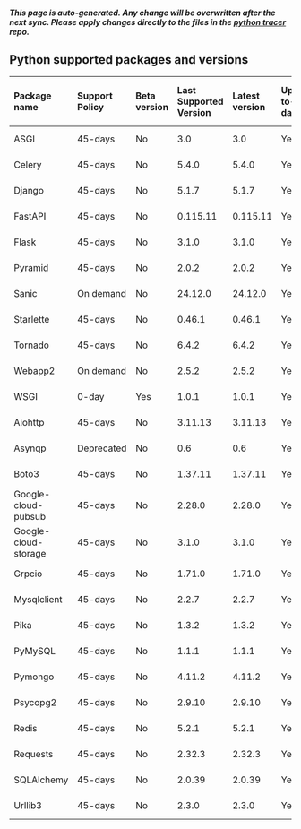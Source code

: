 ##### This page is auto-generated. Any change will be overwritten after the next sync. Please apply changes directly to the files in the [python tracer](https://github.com/instana/python-sensor) repo.
## Python supported packages and versions
| Package name         | Support Policy   | Beta version   | Last Supported Version   | Latest version   | Up-to-date   | Release date   | Latest Version Published At   | Days behind   | Cloud Native   |
|:---------------------|:-----------------|:---------------|:-------------------------|:-----------------|:-------------|:---------------|:------------------------------|:--------------|:---------------|
| ASGI                 | 45-days          | No             | 3.0                      | 3.0              | Yes          | 2019-03-04     | 2019-03-04                    | 0 day/s       | No             |
| Celery               | 45-days          | No             | 5.4.0                    | 5.4.0            | Yes          | 2024-04-17     | 2024-04-17                    | 0 day/s       | No             |
| Django               | 45-days          | No             | 5.1.7                    | 5.1.7            | Yes          | 2025-03-06     | 2025-03-06                    | 0 day/s       | No             |
| FastAPI              | 45-days          | No             | 0.115.11                 | 0.115.11         | Yes          | 2025-03-01     | 2025-03-01                    | 0 day/s       | No             |
| Flask                | 45-days          | No             | 3.1.0                    | 3.1.0            | Yes          | 2024-11-13     | 2024-11-13                    | 0 day/s       | No             |
| Pyramid              | 45-days          | No             | 2.0.2                    | 2.0.2            | Yes          | 2023-08-25     | 2023-08-25                    | 0 day/s       | No             |
| Sanic                | On demand        | No             | 24.12.0                  | 24.12.0          | Yes          | 2024-12-31     | 2024-12-31                    | 0 day/s       | No             |
| Starlette            | 45-days          | No             | 0.46.1                   | 0.46.1           | Yes          | 2025-03-08     | 2025-03-08                    | 0 day/s       | No             |
| Tornado              | 45-days          | No             | 6.4.2                    | 6.4.2            | Yes          | 2024-11-22     | 2024-11-22                    | 0 day/s       | No             |
| Webapp2              | On demand        | No             | 2.5.2                    | 2.5.2            | Yes          | 2012-09-28     | 2012-09-28                    | 0 day/s       | No             |
| WSGI                 | 0-day            | Yes            | 1.0.1                    | 1.0.1            | Yes          | 2010-09-26     | 2010-09-26                    | 0 day/s       | No             |
| Aiohttp              | 45-days          | No             | 3.11.13                  | 3.11.13          | Yes          | 2025-02-24     | 2025-02-24                    | 0 day/s       | No             |
| Asynqp               | Deprecated       | No             | 0.6                      | 0.6              | Yes          | 2019-01-20     | 2019-01-20                    | 0 day/s       | No             |
| Boto3                | 45-days          | No             | 1.37.11                  | 1.37.11          | Yes          | 2025-03-11     | 2025-03-11                    | 0 day/s       | Yes            |
| Google-cloud-pubsub  | 45-days          | No             | 2.28.0                   | 2.28.0           | Yes          | 2025-01-30     | 2025-01-30                    | 0 day/s       | Yes            |
| Google-cloud-storage | 45-days          | No             | 3.1.0                    | 3.1.0            | Yes          | 2025-02-28     | 2025-02-28                    | 0 day/s       | Yes            |
| Grpcio               | 45-days          | No             | 1.71.0                   | 1.71.0           | Yes          | 2025-03-10     | 2025-03-10                    | 0 day/s       | Yes            |
| Mysqlclient          | 45-days          | No             | 2.2.7                    | 2.2.7            | Yes          | 2025-01-10     | 2025-01-10                    | 0 day/s       | Yes            |
| Pika                 | 45-days          | No             | 1.3.2                    | 1.3.2            | Yes          | 2023-05-05     | 2023-05-05                    | 0 day/s       | No             |
| PyMySQL              | 45-days          | No             | 1.1.1                    | 1.1.1            | Yes          | 2024-05-21     | 2024-05-21                    | 0 day/s       | Yes            |
| Pymongo              | 45-days          | No             | 4.11.2                   | 4.11.2           | Yes          | 2025-03-03     | 2025-03-03                    | 0 day/s       | Yes            |
| Psycopg2             | 45-days          | No             | 2.9.10                   | 2.9.10           | Yes          | 2024-10-16     | 2024-10-16                    | 0 day/s       | No             |
| Redis                | 45-days          | No             | 5.2.1                    | 5.2.1            | Yes          | 2024-12-06     | 2024-12-06                    | 0 day/s       | Yes            |
| Requests             | 45-days          | No             | 2.32.3                   | 2.32.3           | Yes          | 2024-05-29     | 2024-05-29                    | 0 day/s       | Yes            |
| SQLAlchemy           | 45-days          | No             | 2.0.39                   | 2.0.39           | Yes          | 2025-03-11     | 2025-03-11                    | 0 day/s       | Yes            |
| Urllib3              | 45-days          | No             | 2.3.0                    | 2.3.0            | Yes          | 2024-12-22     | 2024-12-22                    | 0 day/s       | No             |